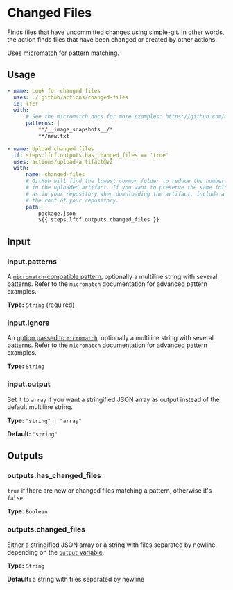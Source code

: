 # Changed Files

Finds files that have uncommitted changes using [simple-git](https://github.com/steveukx/git-js). In other words, the action finds files that have been changed or created by other actions.

Uses [micromatch](https://github.com/micromatch/micromatch#why-use-micromatch) for pattern matching.

## Usage

```yaml
- name: Look for changed files
  uses: ./.github/actions/changed-files
  id: lfcf
  with:
      # See the micromatch docs for more examples: https://github.com/micromatch/micromatch#matching-features
      patterns: |
          **/__image_snapshots__/*
          **/new.txt

- name: Upload changed files
  if: steps.lfcf.outputs.has_changed_files == 'true'
  uses: actions/upload-artifact@v2
  with:
      name: changed-files
      # GitHub will find the lowest common folder to reduce the number of folders
      # in the uploaded artifact. If you want to preserve the same folder structure
      # as in your repository when downloading the artifact, include a file from
      # the root of your repository.
      path: |
          package.json
          ${{ steps.lfcf.outputs.changed_files }}
```

## Input

### input.patterns

A [`micromatch`-compatible pattern](https://github.com/micromatch/micromatch#matching-features), optionally a multiline string with several patterns. Refer to the `micromatch` documentation for advanced pattern examples.

**Type:** `String` (required)

### input.ignore

An [option passed to `micromatch`](https://github.com/micromatch/micromatch#optionsignore), optionally a multiline string with several patterns. Refer to the `micromatch` documentation for advanced pattern examples.

**Type:** `String`

### input.output

Set it to `array` if you want a stringified JSON array as output instead of the default multiline string.

**Type:** `"string" | "array"`

**Default:** `"string"`

## Outputs

### outputs.has_changed_files

`true` if there are new or changed files matching a pattern, otherwise it's `false`.

**Type:** `Boolean`

### outputs.changed_files

Either a stringified JSON array or a string with files separated by newline, depending on the [`output` variable](#inputoutput).

**Type:** `String`

**Default:** a string with files separated by newline

